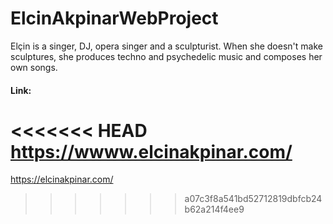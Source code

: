 # ElcinAkpinarWebProject

Elçin is a singer, DJ, opera singer and a sculpturist. When she doesn't make sculptures, she produces techno and psychedelic music and composes her own songs.

#### Link:
<<<<<<< HEAD
https://wwww.elcinakpinar.com/
=======
https://elcinakpinar.com/ 
>>>>>>> a07c3f8a541bd52712819dbfcb24b62a214f4ee9

